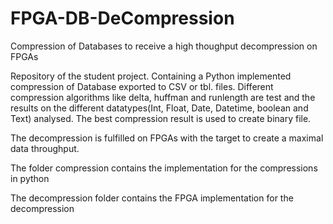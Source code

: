# FPGA-DB-DeCompression
Compression of Databases to receive a high thoughput decompression on FPGAs


Repository of the student project. Containing a Python implemented compression of Database exported to CSV or tbl. files. Different compression algorithms like delta, huffman and runlength are  test and the results on the different datatypes(Int, Float, Date, Datetime, boolean and Text) analysed. The best compression result is used to create binary file. 

The decompression is fulfilled on FPGAs with the target to create a maximal data throughput. 

The folder compression contains the implementation for the compressions in python

The decompression folder contains the FPGA implementation for the decompression
